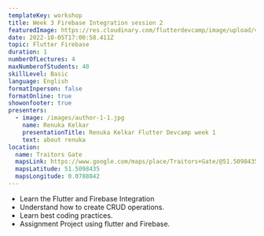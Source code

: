 ```yaml
---
templateKey: workshop
title: Week 3 Firebase Integration session 2
featuredImage: https://res.cloudinary.com/flutterdevcamp/image/upload/v1664515314/flutterdevcamp/mentors/mentor_banner_puff_zjbpar.png
date: 2022-10-05T17:00:58.411Z
topic: Flutter Firebase
duration: 1
numberOfLectures: 4
maxNumberofStudents: 40
skillLevel: Basic
language: English
formatInperson: false
formatOnline: true
showonfooter: true
presenters:
  - image: /images/author-1-1.jpg
    name: Renuka Kelkar
    presentationTitle: Renuka Kelkar Flutter Devcamp week 1
    text: about renuka
location:
  name: Traitors Gate
  mapsLink: https://www.google.com/maps/place/Traitors+Gate/@51.5098435,-0.0788842,19z/data=!4m5!3m4!1s0x4876030dd752a1c5:0x4a35f7c87ee9c96!8m2!3d51.5098435!4d-0.0784241
  mapsLatitude: 51.5098435
  mapsLongitude: 0.0788842
---
```

* Learn the Flutter and Firebase Integration
* Understand how to create CRUD operations.
* Learn best coding practices.
* Assignment Project using flutter and Firebase.